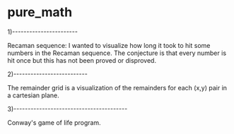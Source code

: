 # pure_math

1)-----------------------

Recaman sequence: I wanted to visualize how long it took to hit some numbers in the Recaman sequence. The conjecture is that every number is hit once but this has not been proved or disproved.

2)--------------------------

The remainder grid is a visualization of the remainders for each (x,y) pair in a cartesian plane. 

3)----------------------------------------

Conway's game of life program.
